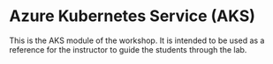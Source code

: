 # Azure Kubernetes Service (AKS)

This is the AKS module of the workshop. It is intended to be used as a reference for the instructor to guide the students through the lab.
